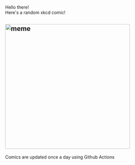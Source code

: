 Hello there! <br>Here's a random xkcd comic!<br>
## <img src="https://imgs.xkcd.com/comics/kickstarter.png" alt="meme" width="400"/><br>
Comics are updated once a day using Github Actions